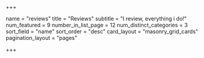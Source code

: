 +++

name = "reviews"
title = "Reviews"
subtitle = "I review, everything i do!"
num_featured = 9
number_in_list_page = 12
num_distinct_categories = 3
sort_field = "name"
sort_order = "desc"
card_layout = "masonry_grid_cards"
pagination_layout = "pages"

+++